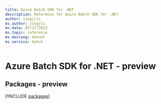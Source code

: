 ```yaml
---
title: Azure Batch SDK for .NET
description: Reference for Azure Batch SDK for .NET
author: jingjlii
ms.author: jingjli
ms.data: 07/27/2023
ms.topic: reference
ms.devlang: dotnet
ms.service: batch
---
```

# Azure Batch SDK for .NET - preview
## Packages - preview
[!INCLUDE [packages](batch-index.md)]